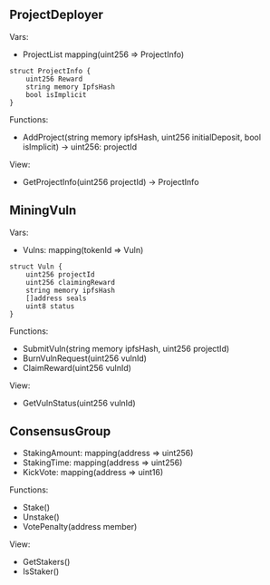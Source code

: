 ## ProjectDeployer
Vars:
* ProjectList mapping(uint256 => ProjectInfo)
```
struct ProjectInfo {
    uint256 Reward
    string memory IpfsHash
    bool isImplicit
}
```
  
Functions:
* AddProject(string memory ipfsHash, uint256 initialDeposit, bool isImplicit) -> uint256: projectId

View:
* GetProjectInfo(uint256 projectId) -> ProjectInfo

## MiningVuln
Vars:
* Vulns: mapping(tokenId => Vuln)
```
struct Vuln {
    uint256 projectId
    uint256 claimingReward
    string memory ipfsHash
    []address seals
    uint8 status
}
```

Functions:
* SubmitVuln(string memory ipfsHash, uint256 projectId)
* BurnVulnRequest(uint256 vulnId)
* ClaimReward(uint256 vulnId)

View:
* GetVulnStatus(uint256 vulnId)

## ConsensusGroup
* StakingAmount: mapping(address => uint256)
* StakingTime: mapping(address => uint256)
* KickVote: mapping(address => uint16)

Functions:
* Stake()
* Unstake()
* VotePenalty(address member)

View:
* GetStakers()
* IsStaker()


